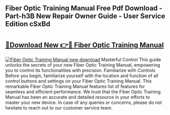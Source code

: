 ## Fiber Optic Training Manual Free Pdf Download - Part-h3B New Repair Owner Guide - User Service Edition cSxBd

# <h2><a href="http://bc14475.oget.top/?id=Fiber+Optic+Training+Manual">🔗Download New 👉🔴 Fiber Optic Training Manual</a></h2>

[![Fiber Optic Training Manual new download](https://i.imgur.com/5g1atiW.png)](http://bc14475.oget.top/?id=Fiber+Optic+Training+Manual)
Masterful Control This guide unlocks the secrets of your new Fiber Optic Training Manual, empowering you to control its functionalities with precision. Familiarize with Controls Before you begin, familiarize yourself with the location and function of all control buttons and settings on your Fiber Optic Training Manual. This remarkable Fiber Optic Training Manual features list of features for seamless and efficient performance. We trust that the Fiber Optic Training Manual has been an accurate and detailed resource in your efforts to master your new device. In case of any queries or concerns, please do not hesitate to reach out to our customer service team.
